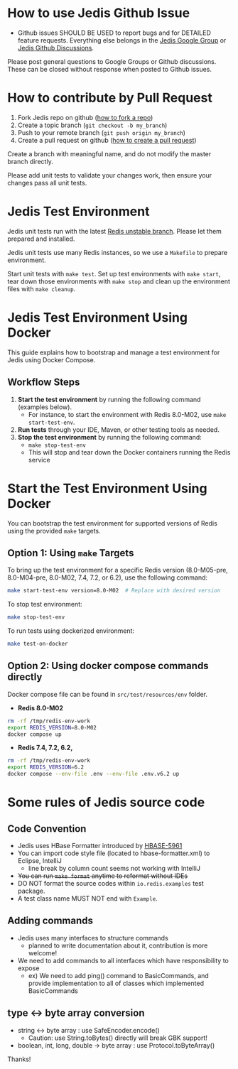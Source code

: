 # How to use Jedis Github Issue

* Github issues SHOULD BE USED to report bugs and for DETAILED feature requests. Everything else belongs in the [Jedis Google Group](https://groups.google.com/g/jedis_redis) or [Jedis Github Discussions](https://github.com/redis/jedis/discussions).

Please post general questions to Google Groups or Github discussions. These can be closed without response when posted to Github issues.

# How to contribute by Pull Request

1. Fork Jedis repo on github ([how to fork a repo](https://docs.github.com/en/get-started/quickstart/fork-a-repo))
2. Create a topic branch (`git checkout -b my_branch`)
3. Push to your remote branch (`git push origin my_branch`)
4. Create a pull request on github ([how to create a pull request](https://docs.github.com/en/pull-requests/collaborating-with-pull-requests/proposing-changes-to-your-work-with-pull-requests/creating-a-pull-request))

Create a branch with meaningful name, and do not modify the master branch directly.

Please add unit tests to validate your changes work, then ensure your changes pass all unit tests.

# Jedis Test Environment

Jedis unit tests run with the latest [Redis unstable branch](https://github.com/redis/redis/tree/unstable).
Please let them prepared and installed.

Jedis unit tests use many Redis instances, so we use a ```Makefile``` to prepare environment. 

Start unit tests with ```make test```.
Set up test environments with ```make start```, tear down those environments with ```make stop``` and clean up the environment files with ```make cleanup```.


# Jedis Test Environment Using Docker

This guide explains how to bootstrap and manage a test environment for Jedis using Docker Compose.

## Workflow Steps
1. **Start the test environment** by running the following command (examples below).
   - For instance, to start the environment with Redis 8.0-M02, use `make start-test-env`.
2. **Run tests** through your IDE, Maven, or other testing tools as needed.
3. **Stop the test environment** by running the following command:
   - `make stop-test-env`
   - This will stop and tear down the Docker containers running the Redis service

# Start the Test Environment Using Docker

You can bootstrap the test environment for supported versions of Redis using the provided `make` targets.

## Option 1: Using `make` Targets
To bring up the test environment for a specific Redis version (8.0-M05-pre, 8.0-M04-pre, 8.0-M02, 7.4, 7.2, or 6.2), use the following command:
```bash
make start-test-env version=8.0-M02  # Replace with desired version
```
To stop test environment:
```bash
make stop-test-env
```
To run tests using dockerized environment:
```bash
make test-on-docker
```

## Option 2: Using docker compose commands directly
Docker compose file can be found in `src/test/resources/env` folder.
- **Redis  8.0-M02**
```bash
rm -rf /tmp/redis-env-work
export REDIS_VERSION=8.0-M02
docker compose up
```
- **Redis 7.4, 7.2, 6.2,**
```bash
rm -rf /tmp/redis-env-work
export REDIS_VERSION=6.2
docker compose --env-file .env --env-file .env.v6.2 up
```


# Some rules of Jedis source code

## Code Convention

* Jedis uses HBase Formatter introduced by [HBASE-5961](https://issues.apache.org/jira/browse/HBASE-5961)
* You can import code style file (located to hbase-formatter.xml) to Eclipse, IntelliJ
  * line break by column count seems not working with IntelliJ
* <strike>You can run ```make format``` anytime to reformat without IDEs</strike>
* DO NOT format the source codes within `io.redis.examples` test package.
* A test class name MUST NOT end with `Example`.

## Adding commands

* Jedis uses many interfaces to structure commands
  * planned to write documentation about it, contribution is more welcome!
* We need to add commands to all interfaces which have responsibility to expose
  * ex) We need to add ping() command to BasicCommands, and provide implementation to all of classes which implemented BasicCommands

## type <-> byte array conversion

* string <-> byte array : use SafeEncoder.encode()
  * Caution: use String.toBytes() directly will break GBK support!
* boolean, int, long, double -> byte array : use Protocol.toByteArray()

Thanks!

